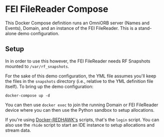 # FEI FileReader Compose

This Docker Compose definition runs an OmniORB server (Names and Events), Domain, and an instance of the FEI FileReader.  This is a stand-alone demo configuration.

## Setup

In in order to use this however, the FEI FileReader needs RF Snapshots mounted to `/var/rf_snapshots`.  

For the sake of this demo configuration, the YML file assumes you'll keep the files in the `snapshots` directory (i.e., relative to the YML definition file itself).  To bring up the demo configuration:

    docker-compose up -d

You can then use `docker exec` to join the running Domain or FEI FileReader device where you can then use the Python sandbox to setup allocations.  

If you're using [Docker-REDHAWK's](http://github.com/GeonTech/docker-redhawk) scripts, that's the `login` script.  You can also use the `rhide` script to start an IDE instance to setup allocations and stream data.

